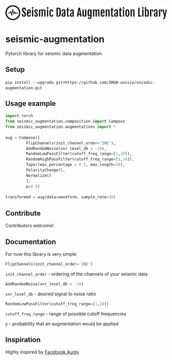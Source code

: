 ![Logo](logo.png?raw=true "Logo")

# seismic-augmentation
Pytorch library for seismic data augmentation

## Setup

`pip install --upgrade git+https://github.com/IMGW-univie/seismic-augmentation.git`

## Usage example

```python
import torch
from seismic_augmentation.composition import Compose
from seismic_augmentation.augmentations import *

aug = Compose([
         FlipChannels(init_channel_order='ZNE'),
         AddRandomNoise(snr_level_db = -10),
         RandomLowPassFilter(cutoff_freq_range=[1,10]),
         RandomHighPassFilter(cutoff_freq_range=[3,14]),
         Taper(max_percentage = 0.5, max_length=10),
         PolarityChange(),
         Normalize()
         ],  
         p=0.5)

transformed = aug(data=waveform, sample_rate=30)
```
## Contribute
Contributors welcome!

## Documentation
For now this library is very simple

```python
FlipChannels(init_channel_order='ZNE')
```
`init_channel_order` - ordering of the channels of your seismic data

```python
AddRandomNoise(snr_level_db = -10)
```
`snr_level_db` - desired signal to noise ratio

```python
RandomLowPassFilter(cutoff_freq_range=[1,10])
```
`cutoff_freq_range` - range of possible cutoff frequencies

`p` - probability that an augmentation would be applied

## Inspiration
Highly inspired by [Facebook Augly](https://github.com/facebookresearch/AugLy)
